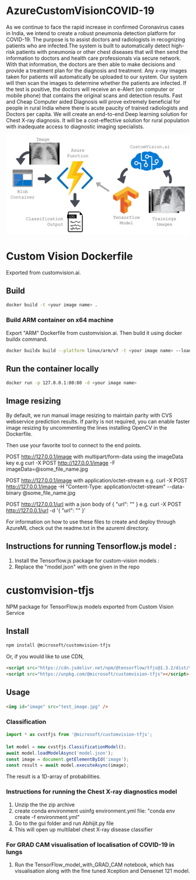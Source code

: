 # AzureCustomVisionCOVID-19
As we continue to face the rapid increase in confirmed Coronavirus cases in India, we intend to create a robust pneumonia detection platform for COVID-19. The purpose is to assist doctors and radiologists in recognizing patients who are infected.The system is built to automatically detect high-risk patients with pneumonia or other chest diseases that will then send the information to doctors and health care professionals via secure network. With that information, the doctors are then able to make decisions and provide a treatment plan for the diagnosis and treatment. Any x-ray images taken for patients will automatically be uploaded to our system. Our system will then scan the images to determine whether the patients are infected. If the test is positive, the doctors will receive an e-Alert (on computer or mobile phone) that contains the original scans and detection results. Fast and Cheap Computer aided Diagnosis will prove extremely beneficial for people in rural India where there is acute paucity of trained radiologists and Doctors per capita. We will create an end-to-end Deep learning solution for Chest X-ray diagnosis. It will be a cost-effective solution for rural population with inadequate access to diagnostic imaging specialists.

![workflow](AzureML.png)

# Custom Vision Dockerfile
Exported from customvision.ai.

## Build

```bash
docker build -t <your image name> .
```

### Build ARM container on x64 machine

Export "ARM" Dockerfile from customvision.ai. Then build it using docker buildx command.
```bash
docker buildx build --platform linux/arm/v7 -t <your image name> --load .
```

## Run the container locally
```bash
docker run -p 127.0.0.1:80:80 -d <your image name>
```

## Image resizing
By default, we run manual image resizing to maintain parity with CVS webservice prediction results.
If parity is not required, you can enable faster image resizing by uncommenting the lines installing OpenCV in the Dockerfile.

Then use your favorite tool to connect to the end points.

POST http://127.0.0.1/image with multipart/form-data using the imageData key
e.g
    curl -X POST http://127.0.0.1/image -F imageData=@some_file_name.jpg

POST http://127.0.0.1/image with application/octet-stream
e.g.
    curl -X POST http://127.0.0.1/image -H "Content-Type: application/octet-stream" --data-binary @some_file_name.jpg

POST http://127.0.0.1/url with a json body of { "url": "<test url here>" }
e.g.
    curl -X POST http://127.0.0.1/url -d '{ "url": "<test url here>" }'

For information on how to use these files to create and deploy through AzureML check out the readme.txt in the azureml directory.


## Instructions for running Tensorflow.js model :
1) Install the Tensorflow.js package for custom-vision models :
2) Replace the "model.json" with one given in the repo
# customvision-tfjs
NPM package for TensorFlow.js models exported from Custom Vision Service

## Install
```sh
npm install @microsoft/customvision-tfjs
```

Or, if you would like to use CDN,

```html
<script src="https://cdn.jsdelivr.net/npm/@tensorflow/tfjs@1.3.2/dist/tf.min.js"></script>
<script src="https://unpkg.com/@microsoft/customvision-tfjs"></script>
```

## Usage

```html
<img id="image" src="test_image.jpg" />
```

### Classification
```js
import * as cvstfjs from '@microsoft/customvision-tfjs';

let model = new cvstfjs.ClassificationModel();
await model.loadModelAsync('model.json');
const image = document.getElementById('image');
const result = await model.executeAsync(image);
```

The result is a 1D-array of probabilities.


### Instructions for running the Chest X-ray diagnostics model 
1) Unzip the the zip archive
2) create conda environment usinfg environment.yml file:
    "conda env create -f environment.yml"
3) Go to the gui folder and run Abhijit.py file
4) This will open up multilabel chest X-ray disease classifier 

### For GRAD CAM visualisation of localisation of COVID-19 in lungs
1) Run the TensorFlow_model_with_GRAD_CAM notebook, which has visualisation along 
   with the fine tuned Xception and Densenet 121 model.
